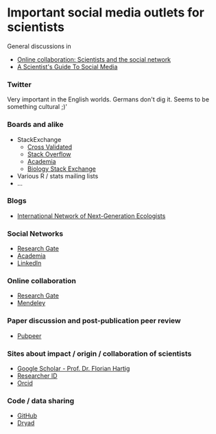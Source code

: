 # Important social media outlets for scientists

General discussions in 

* [Online collaboration: Scientists and the social network](http://www.nature.com/news/online-collaboration-scientists-and-the-social-network-1.15711)
* [A Scientist's Guide To Social Media](http://sciencecareers.sciencemag.org/career_magazine/previous_issues/articles/2014_02_28/science.opms.r1400141)



### Twitter

Very important in the English worlds. Germans don't dig it. Seems to be something cultural ;)'


### Boards and alike


* StackExchange 
  * [Cross Validated](http://stats.stackexchange.com/)
  * [Stack Overflow](http://stackoverflow.com/)
  * [Academia](http://academia.stackexchange.com/)
  * [Biology Stack Exchange](http://biology.stackexchange.com/)
* Various R / stats mailing lists
* ... 


### Blogs

* [International Network of Next-Generation Ecologists](http://innge.net/?q=ecobloggers)


### Social Networks

* [Research Gate](http://www.researchgate.net/)
* [Academia](https://www.academia.edu/)
* [LinkedIn](https://www.linkedin.com/)

### Online collaboration 

* [Research Gate](http://www.researchgate.net/)
* [Mendeley](https://www.mendeley.com/)


### Paper discussion and post-publication peer review

* [Pubpeer](https://pubpeer.com/about)

### Sites about impact / origin / collaboration of scientists

* [Google Scholar - Prof. Dr. Florian Hartig](https://scholar.google.com/citations?user=AdcDit0AAAAJ)
* [Researcher ID](http://www.researcherid.com/)
* [Orcid](http://orcid.org/)

### Code / data sharing 

* [GitHub](https://github.com/florianhartig)
* [Dryad](http://datadryad.org/)








